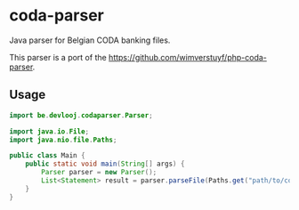 # coda-parser
Java parser for Belgian CODA banking files.

This parser is a port of the https://github.com/wimverstuyf/php-coda-parser.

## Usage

```java
import be.devlooj.codaparser.Parser;

import java.io.File;
import java.nio.file.Paths;

public class Main {
    public static void main(String[] args) {
        Parser parser = new Parser();
        List<Statement> result = parser.parseFile(Paths.get("path/to/coda-file.txt").toFile());
    }
}
```
